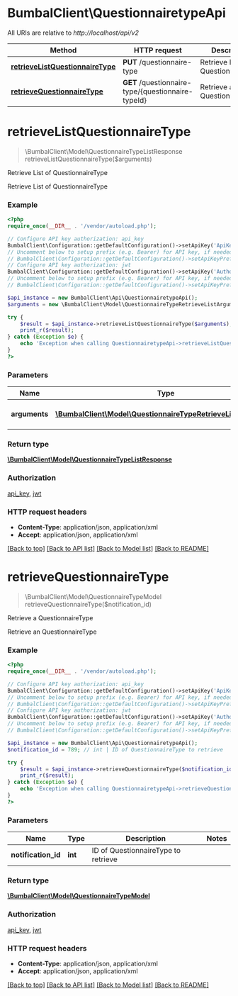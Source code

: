 # BumbalClient\QuestionnairetypeApi

All URIs are relative to *http://localhost/api/v2*

Method | HTTP request | Description
------------- | ------------- | -------------
[**retrieveListQuestionnaireType**](QuestionnairetypeApi.md#retrieveListQuestionnaireType) | **PUT** /questionnaire-type | Retrieve List of QuestionnaireType
[**retrieveQuestionnaireType**](QuestionnairetypeApi.md#retrieveQuestionnaireType) | **GET** /questionnaire-type/{questionnaire-typeId} | Retrieve a QuestionnaireType


# **retrieveListQuestionnaireType**
> \BumbalClient\Model\QuestionnaireTypeListResponse retrieveListQuestionnaireType($arguments)

Retrieve List of QuestionnaireType

Retrieve List of QuestionnaireType

### Example
```php
<?php
require_once(__DIR__ . '/vendor/autoload.php');

// Configure API key authorization: api_key
BumbalClient\Configuration::getDefaultConfiguration()->setApiKey('ApiKey', 'YOUR_API_KEY');
// Uncomment below to setup prefix (e.g. Bearer) for API key, if needed
// BumbalClient\Configuration::getDefaultConfiguration()->setApiKeyPrefix('ApiKey', 'Bearer');
// Configure API key authorization: jwt
BumbalClient\Configuration::getDefaultConfiguration()->setApiKey('Authorization', 'YOUR_API_KEY');
// Uncomment below to setup prefix (e.g. Bearer) for API key, if needed
// BumbalClient\Configuration::getDefaultConfiguration()->setApiKeyPrefix('Authorization', 'Bearer');

$api_instance = new BumbalClient\Api\QuestionnairetypeApi();
$arguments = new \BumbalClient\Model\QuestionnaireTypeRetrieveListArguments(); // \BumbalClient\Model\QuestionnaireTypeRetrieveListArguments | QuestionnaireType RetrieveList Arguments

try {
    $result = $api_instance->retrieveListQuestionnaireType($arguments);
    print_r($result);
} catch (Exception $e) {
    echo 'Exception when calling QuestionnairetypeApi->retrieveListQuestionnaireType: ', $e->getMessage(), PHP_EOL;
}
?>
```

### Parameters

Name | Type | Description  | Notes
------------- | ------------- | ------------- | -------------
 **arguments** | [**\BumbalClient\Model\QuestionnaireTypeRetrieveListArguments**](../Model/QuestionnaireTypeRetrieveListArguments.md)| QuestionnaireType RetrieveList Arguments |

### Return type

[**\BumbalClient\Model\QuestionnaireTypeListResponse**](../Model/QuestionnaireTypeListResponse.md)

### Authorization

[api_key](../../README.md#api_key), [jwt](../../README.md#jwt)

### HTTP request headers

 - **Content-Type**: application/json, application/xml
 - **Accept**: application/json, application/xml

[[Back to top]](#) [[Back to API list]](../../README.md#documentation-for-api-endpoints) [[Back to Model list]](../../README.md#documentation-for-models) [[Back to README]](../../README.md)

# **retrieveQuestionnaireType**
> \BumbalClient\Model\QuestionnaireTypeModel retrieveQuestionnaireType($notification_id)

Retrieve a QuestionnaireType

Retrieve an QuestionnaireType

### Example
```php
<?php
require_once(__DIR__ . '/vendor/autoload.php');

// Configure API key authorization: api_key
BumbalClient\Configuration::getDefaultConfiguration()->setApiKey('ApiKey', 'YOUR_API_KEY');
// Uncomment below to setup prefix (e.g. Bearer) for API key, if needed
// BumbalClient\Configuration::getDefaultConfiguration()->setApiKeyPrefix('ApiKey', 'Bearer');
// Configure API key authorization: jwt
BumbalClient\Configuration::getDefaultConfiguration()->setApiKey('Authorization', 'YOUR_API_KEY');
// Uncomment below to setup prefix (e.g. Bearer) for API key, if needed
// BumbalClient\Configuration::getDefaultConfiguration()->setApiKeyPrefix('Authorization', 'Bearer');

$api_instance = new BumbalClient\Api\QuestionnairetypeApi();
$notification_id = 789; // int | ID of QuestionnaireType to retrieve

try {
    $result = $api_instance->retrieveQuestionnaireType($notification_id);
    print_r($result);
} catch (Exception $e) {
    echo 'Exception when calling QuestionnairetypeApi->retrieveQuestionnaireType: ', $e->getMessage(), PHP_EOL;
}
?>
```

### Parameters

Name | Type | Description  | Notes
------------- | ------------- | ------------- | -------------
 **notification_id** | **int**| ID of QuestionnaireType to retrieve |

### Return type

[**\BumbalClient\Model\QuestionnaireTypeModel**](../Model/QuestionnaireTypeModel.md)

### Authorization

[api_key](../../README.md#api_key), [jwt](../../README.md#jwt)

### HTTP request headers

 - **Content-Type**: application/json, application/xml
 - **Accept**: application/json, application/xml

[[Back to top]](#) [[Back to API list]](../../README.md#documentation-for-api-endpoints) [[Back to Model list]](../../README.md#documentation-for-models) [[Back to README]](../../README.md)

